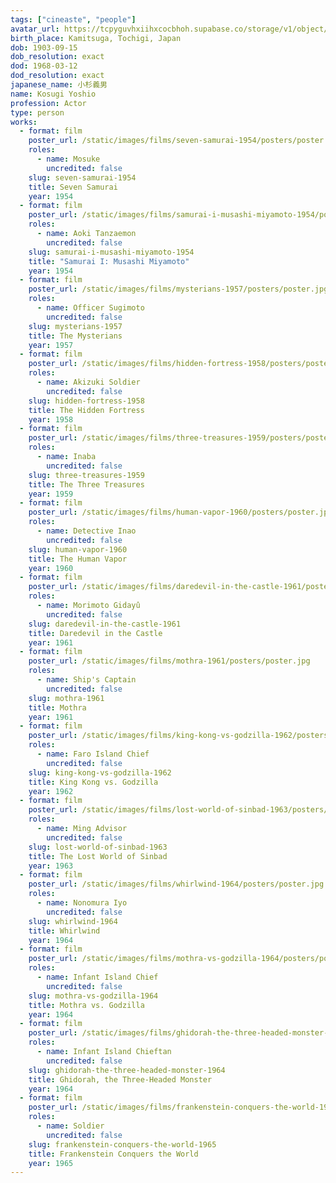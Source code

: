 ```yaml
---
tags: ["cineaste", "people"]
avatar_url: https://tcpyguvhxiihxcocbhoh.supabase.co/storage/v1/object/public/godzilla-cineaste-public/content/people/kosugi-yoshio/kosugi-yoshio.jpg
birth_place: Kamitsuga, Tochigi, Japan
dob: 1903-09-15
dob_resolution: exact
dod: 1968-03-12
dod_resolution: exact
japanese_name: 小杉義男
name: Kosugi Yoshio
profession: Actor
type: person
works:
  - format: film
    poster_url: /static/images/films/seven-samurai-1954/posters/poster.jpg
    roles:
      - name: Mosuke
        uncredited: false
    slug: seven-samurai-1954
    title: Seven Samurai
    year: 1954
  - format: film
    poster_url: /static/images/films/samurai-i-musashi-miyamoto-1954/posters/poster.jpg
    roles:
      - name: Aoki Tanzaemon
        uncredited: false
    slug: samurai-i-musashi-miyamoto-1954
    title: "Samurai I: Musashi Miyamoto"
    year: 1954
  - format: film
    poster_url: /static/images/films/mysterians-1957/posters/poster.jpg
    roles:
      - name: Officer Sugimoto
        uncredited: false
    slug: mysterians-1957
    title: The Mysterians
    year: 1957
  - format: film
    poster_url: /static/images/films/hidden-fortress-1958/posters/poster.jpg
    roles:
      - name: Akizuki Soldier
        uncredited: false
    slug: hidden-fortress-1958
    title: The Hidden Fortress
    year: 1958
  - format: film
    poster_url: /static/images/films/three-treasures-1959/posters/poster.jpg
    roles:
      - name: Inaba
        uncredited: false
    slug: three-treasures-1959
    title: The Three Treasures
    year: 1959
  - format: film
    poster_url: /static/images/films/human-vapor-1960/posters/poster.jpg
    roles:
      - name: Detective Inao
        uncredited: false
    slug: human-vapor-1960
    title: The Human Vapor
    year: 1960
  - format: film
    poster_url: /static/images/films/daredevil-in-the-castle-1961/posters/poster.jpg
    roles:
      - name: Morimoto Gidayû
        uncredited: false
    slug: daredevil-in-the-castle-1961
    title: Daredevil in the Castle
    year: 1961
  - format: film
    poster_url: /static/images/films/mothra-1961/posters/poster.jpg
    roles:
      - name: Ship's Captain
        uncredited: false
    slug: mothra-1961
    title: Mothra
    year: 1961
  - format: film
    poster_url: /static/images/films/king-kong-vs-godzilla-1962/posters/poster.jpg
    roles:
      - name: Faro Island Chief
        uncredited: false
    slug: king-kong-vs-godzilla-1962
    title: King Kong vs. Godzilla
    year: 1962
  - format: film
    poster_url: /static/images/films/lost-world-of-sinbad-1963/posters/poster.jpg
    roles:
      - name: Ming Advisor
        uncredited: false
    slug: lost-world-of-sinbad-1963
    title: The Lost World of Sinbad
    year: 1963
  - format: film
    poster_url: /static/images/films/whirlwind-1964/posters/poster.jpg
    roles:
      - name: Nonomura Iyo
        uncredited: false
    slug: whirlwind-1964
    title: Whirlwind
    year: 1964
  - format: film
    poster_url: /static/images/films/mothra-vs-godzilla-1964/posters/poster.jpg
    roles:
      - name: Infant Island Chief
        uncredited: false
    slug: mothra-vs-godzilla-1964
    title: Mothra vs. Godzilla
    year: 1964
  - format: film
    poster_url: /static/images/films/ghidorah-the-three-headed-monster-1964/posters/poster.jpg
    roles:
      - name: Infant Island Chieftan
        uncredited: false
    slug: ghidorah-the-three-headed-monster-1964
    title: Ghidorah, the Three-Headed Monster
    year: 1964
  - format: film
    poster_url: /static/images/films/frankenstein-conquers-the-world-1965/posters/poster.jpg
    roles:
      - name: Soldier
        uncredited: false
    slug: frankenstein-conquers-the-world-1965
    title: Frankenstein Conquers the World
    year: 1965
---
```


